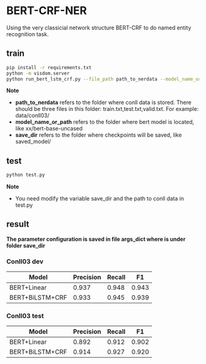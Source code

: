 # BERT-CRF-NER
Using the very classicial network structure BERT-CRF to do named entity recognition task.


## train

```bash
pip install -r requirements.txt
python -m visdom.server
python run_bert_lstm_crf.py --file_path path_to_nerdata --model_name_or_path path_to_bert --save_dir path_to_checkpoints
```

**Note**

- **path_to_nerdata** refers to the folder where conll data is stored. There should be three files in this folder: train.txt,test.txt,valid.txt. For example: data/conll03/
- **model_name_or_path** refers to the folder where bert model is located, like xx/bert-base-uncased
- **save_dir** refers to the folder where checkpoints will be saved, like saved_model/


## test

```bash
python test.py
```

**Note**

- You need modify the variable save_dir and the path to conll data in test.py



## result

**The parameter configuration is saved in file args_dict where is under folder save_dir**

### Conll03 dev

| Model       | Precision | Recall | F1    |
| ----------- | --------- | ------ | ----- |
| BERT+Linear | 0.937     | 0.948  | 0.943 |
|  BERT+BiLSTM+CRF           |    0.933       |  0.945      |     0.939  |



### Conll03 test

| Model       | Precision | Recall | F1    |
| ----------- | --------- | ------ | ----- |
| BERT+Linear | 0.892     | 0.912  | 0.902 |
|    BERT+BiLSTM+CRF          |        0.914   |    0.927    |  0.920     |


